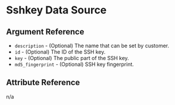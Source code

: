 # Sshkey Data Source



## Argument Reference

* `description` - (Optional) The name that can be set by customer.
* `id` - (Optional) The ID of the SSH key.
* `key` - (Optional) The public part of the SSH key.
* `md5_fingerprint` - (Optional) SSH key fingerprint.

## Attribute Reference

n/a